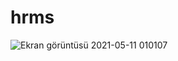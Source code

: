 
# hrms
![Ekran görüntüsü 2021-05-11 010107](https://user-images.githubusercontent.com/78070798/117731865-1efb0700-b1ef-11eb-9288-1de4e2fb1093.png)
